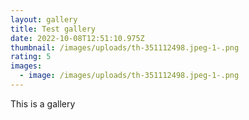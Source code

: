 ```yaml
---
layout: gallery
title: Test gallery
date: 2022-10-08T12:51:10.975Z
thumbnail: /images/uploads/th-351112498.jpeg-1-.png
rating: 5
images:
  - image: /images/uploads/th-351112498.jpeg-1-.png
---
```

This is a gallery
